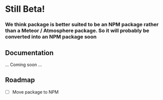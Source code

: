 # Still Beta!

### We think package is better suited to be an NPM package rather than a Meteor / Atmosphere package. So it will probably be converted into an NPM package soon


## Documentation
... Coming soon  ...

## Roadmap

- [ ] Move package to NPM
